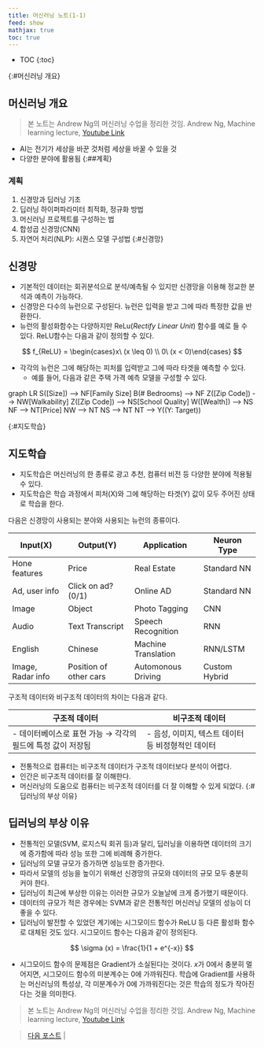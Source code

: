 ```yaml
---
title: 머신러닝 노트(1-1)
feed: show
mathjax: true
toc: true
---
```


* TOC
{:toc}

{:#머신러닝 개요}
## 머신러닝 개요

> 본 노트는 Andrew Ng의 머신러닝 수업을 정리한 것임. 
> Andrew Ng, Machine learning lecture, [Youtube Link](https://www.youtube.com/playlist?list=PLkRLdi-c79HKEWoi4oryj-Cx-e47y_NcM)

- AI는 전기가 세상을 바꾼 것처럼 세상을 바꿀 수 있을 것
- 다양한 분야에 활용됨
{:##계획}
### 계획
1. 신경망과 딥러닝 기초
2. 딥러닝 하이퍼파라미터 최적화, 정규화 방법
3. 머신러닝 프로젝트를 구성하는 법
4. 합성곱 신경망(CNN)
5. 자연어 처리(NLP): 시퀀스 모델 구성법
{:#신경망}
## 신경망
- 기본적인 데이터는 회귀분석으로 분석/예측될 수 있지만 신경망을 이용해 정교한 분석과 예측이 가능하다.
- 신경망은 다수의 뉴런으로 구성된다. 뉴런은 입력을 받고 그에 따라 특정한 값을 반환한다.
- 뉴런의 활성화함수는 다양하지만 ReLu(_Rectify Linear Unit_) 함수를 예로 들 수 있다. ReLU함수는 다음과 같이 정의할 수 있다.

$$
f_{ReLU} = \begin{cases}x\ (x \leq 0) \\
 0\ (x < 0)\end{cases}
$$

- 각각의 뉴런은 그에 해당하는 피처를 입력받고 그에 따라 타겟을 예측할 수 있다.
    - 예를 들어, 다음과 같은 주택 가격 예측 모델을 구성할 수 있다.

<div class="mermaid"> 
graph LR
S([Size]) --> NF[Family Size]
B(# Bedrooms) --> NF
Z([Zip Code]) --> NW[Walkability]
Z([Zip Code]) --> NS[School Quality]
W([Wealth]) --> NS
NF --> NT[Price]
NW --> NT
NS --> NT
NT --> Y((Y: Target))
</div>

{:#지도학습}
## 지도학습
- 지도학습은 머신러닝의 한 종류로 광고 추천, 컴퓨터 비전 등 다양한 분야에 적용될 수 있다.
- 지도학습은 학습 과정에서 피처(X)와 그에 해당하는 타겟(Y) 값이 모두 주어진 상태로 학습을 한다.

다음은 신경망이 사용되는 분야와 사용되는 뉴런의 종류이다.

|Input(X)|Output(Y)|Application|Neuron Type|
|-|-|-|-|
|Hone features|Price|Real Estate|Standard NN|
|Ad, user info|Click on ad? (0/1)|Online AD|Standard NN|
|Image|Object|Photo Tagging|CNN|
|Audio|Text Transcript|Speech Recognition|RNN|
|English|Chinese|Machine Translation|RNN/LSTM|
|Image, Radar info|Position of other cars|Automonous Driving|Custom Hybrid|

구조적 데이터와 비구조적 데이터의 차이는 다음과 같다.

|구조적 데이터|비구조적 데이터|
|-|-|
|- 데이터베이스로 표현 가능 $\rightarrow$ 각각의 필드에 특정 값이 저장됨|- 음성, 이미지, 텍스트 데이터 등 비정형적인 데이터|

- 전통적으로 컴퓨터는 비구조적 데이터가 구조적 데이터보다 분석이 어렵다.
- 인간은 비구조적 데이터를 잘 이해한다.
- 머신러닝의 도움으로 컴퓨터는 비구조적 데이터를 더 잘 이해할 수 있게 되었다.
{:#딥러닝의 부상 이유}
## 딥러닝의 부상 이유
- 전통적인 모델(SVM, 로지스틱 회귀 등)과 달리, 딥러닝을 이용하면 데이터의 크기에 증가함에 따라 성능 또한 그에 비례해 중가한다.
- 딥러닝의 모델 규모가 증가하면 성능또한 증가한다.
- 따라서 모델의 성능을 높이기 위해선 신경망의 규모와 데이터의 규모 모두 충분히 커야 한다.
- 딥러닝이 최근에 부상한 이유는 이러한 규모가 오늘날에 크게 증가했기 때문이다.
- 데이터의 규모가 적은 경우에는 SVM과 같은 전통적인 머신러닝 모델의 성능이 더 좋을 수 있다.
- 딥러닝이 발전할 수 있었던 계기에는 시그모이드 함수가 ReLU 등 다른 활성화 함수로 대체된 것도 있다. 시그모이드 함수는 다음과 같이 정의된다.

$$
\sigma (x) = \frac{1}{1 + e^{-x}}
$$

- 시그모이드 함수의 문제점은 Gradient가 소실된다는 것이다. $x$가 0에서 충분히 멀어지면, 시그모이드 함수의 미분계수는 0에 가까워진다. 학습에 Gradient를 사용하는 머신러닝의 특성상, 각 미분계수가 0에 가까워진다는 것은 학습의 정도가 작아진다는 것을 의미한다.

> 본 노트는 Andrew Ng의 머신러닝 수업을 정리한 것임. 
> Andrew Ng, Machine learning lecture, [Youtube Link](https://www.youtube.com/playlist?list=PLkRLdi-c79HKEWoi4oryj-Cx-e47y_NcM)

> [다음 포스트](https://sol1archive.github.io/note/step1-2) | 
